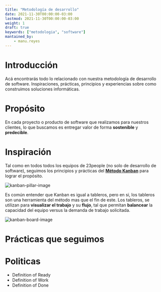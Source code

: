 ```yaml
---
title: "Metodología de desarrollo"
date: 2021-11-30T00:00:00-03:00
lastmod: 2021-11-30T00:00:00-03:00
weight: 1
draft: true
keywords: ["metodologia", "software"]
mantained_by:
    - manu.reyes
---
```


# Introducción

Acá encontrarás todo lo relacionado con nuestra metodología de desarrollo de software. Inspiraciones, prácticas, principios y experiencias sobre como construimos soluciones informáticas.

# Propósito

En cada proyecto o producto de software que realizamos para nuestros clientes, lo que buscamos es entregar valor de forma **sostenible** y **predecible**.

# Inspiración

Tal como en todos todos los equipos de 23people (no solo de desarrollo de software), seguimos los principios y prácticas del [**Método Kanban**](https://www.leansight.com/blog/de-que-hablamos-cuando-hablamos-de-kanban/) para lograr el propósito.

![kanban-pillar-image](../../images/kanban-pillar.png)

Es común entender que Kanban es igual a tableros, pero en si, los tableros son una herramienta del método mas que el fin de este. Los tableros, se utilizan para **visualizar el trabajo** y su **flujo**, tal que permitan **balancear** la capacidad del equipo versus la demanda de trabajo solicitada.

![kanban-board-image](../../images/kanban-board.png)

# Prácticas que seguimos

# Politicas

-   Definition of Ready
-   Definition of Work
-   Definition of Done
